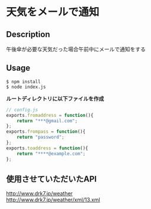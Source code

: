 # 天気をメールで通知


## Description
午後傘が必要な天気だった場合午前中にメールで通知をする


## Usage


```
$ npm install
$ node index.js
```

**ルートディレクトリに以下ファイルを作成**
```javascript
// config.js
exports.fromaddress = function(){
    return "***@gmail.com";
};
exports.frompass = function(){
    return "password";
};
exports.toaddress = function(){
    return "****@example.com";
};

```


## 使用させていただいたAPI
http://www.drk7.jp/weather  
http://www.drk7.jp/weather/xml/13.xml
